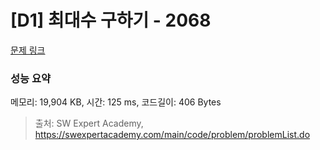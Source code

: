 # [D1] 최대수 구하기 - 2068 

[문제 링크](https://swexpertacademy.com/main/code/problem/problemDetail.do?contestProbId=AV5QQhbqA4QDFAUq) 

### 성능 요약

메모리: 19,904 KB, 시간: 125 ms, 코드길이: 406 Bytes



> 출처: SW Expert Academy, https://swexpertacademy.com/main/code/problem/problemList.do